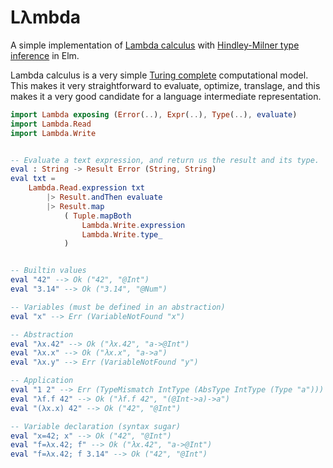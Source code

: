 # Lλmbda

A simple implementation of
[Lambda calculus](https://en.wikipedia.org/wiki/Lambda_calculus) with
[Hindley-Milner type inference](https://en.wikipedia.org/wiki/Hindley%E2%80%93Milner_type_system) in Elm.

Lambda calculus is a very simple
[Turing complete](https://en.wikipedia.org/wiki/Turing_completeness) computational model.
This makes it very straightforward to evaluate, optimize, translage, and this makes it a very good candidate for a language intermediate representation.

```elm
import Lambda exposing (Error(..), Expr(..), Type(..), evaluate)
import Lambda.Read
import Lambda.Write


-- Evaluate a text expression, and return us the result and its type.
eval : String -> Result Error (String, String)
eval txt =
    Lambda.Read.expression txt
        |> Result.andThen evaluate
        |> Result.map
            ( Tuple.mapBoth
                Lambda.Write.expression
                Lambda.Write.type_
            )


-- Builtin values
eval "42" --> Ok ("42", "@Int")
eval "3.14" --> Ok ("3.14", "@Num")

-- Variables (must be defined in an abstraction)
eval "x" --> Err (VariableNotFound "x")

-- Abstraction
eval "λx.42" --> Ok ("λx.42", "a->@Int")
eval "λx.x" --> Ok ("λx.x", "a->a")
eval "λx.y" --> Err (VariableNotFound "y")

-- Application
eval "1 2" --> Err (TypeMismatch IntType (AbsType IntType (Type "a")))
eval "λf.f 42" --> Ok ("λf.f 42", "(@Int->a)->a")
eval "(λx.x) 42" --> Ok ("42", "@Int")

-- Variable declaration (syntax sugar)
eval "x=42; x" --> Ok ("42", "@Int")
eval "f=λx.42; f" --> Ok ("λx.42", "a->@Int")
eval "f=λx.42; f 3.14" --> Ok ("42", "@Int")
```
